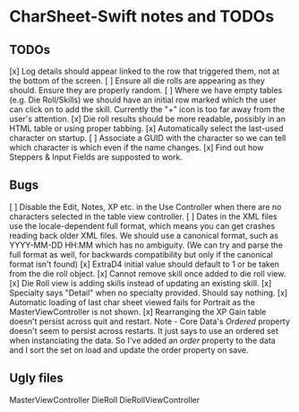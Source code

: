 # CharSheet-Swift notes and TODOs
## TODOs
[x] Log details should appear linked to the row that triggered them, not at the bottom of the screen.
[ ] Ensure all die rolls are appearing as they should. Ensure they are properly random.
[ ] Where we have empty tables (e.g. Die Roll/Skills) we should have an initial row marked <Add Skill> which the user
can click on to add the skill. Currently the "+" icon is too far away from the user's attention.
[x] Die roll results should be more readable, possibly in an HTML table or using proper tabbing.
[x] Automatically select the last-used character on startup.
[ ] Associate a GUID with the character so we can tell which character is which even if the name changes.
[x] Find out how Steppers & Input Fields are supposted to work.

## Bugs
[ ] Disable the Edit, Notes, XP etc. in the Use Controller when there are no characters selected in the table view controller.
[ ] Dates in the XML files use the locale-dependent full format, which means you can get crashes reading back older XML files.
    We should use a canonical format, such as YYYY-MM-DD HH:MM which has no ambiguity.
	(We can try and parse the full format as well, for backwards compatibility but only if the canonical format isn't found)
[x] ExtraD4 initial value should default to 1 or be taken from the die roll object.
[x] Cannot remove skill once added to die roll view.
[x] Die Roll view is adding skills instead of updating an existing skill.
[x] Specialty says "Detail" when no specialty provided. Should say nothing.
[x] Automatic loading of last char sheet viewed fails for Portrait as the MasterViewController is not shown.
[x] Rearranging the XP Gain table doesn't persist across quit and restart.
	Note - Core Data's *Ordered* property doesn't seem to persist across restarts. It just says to use an ordered set
	when instanciating the data. So I've added an *order* property to the data and I sort the set on load and update
	the order property on save.

## Ugly files
MasterViewController
DieRoll
DieRollViewController

